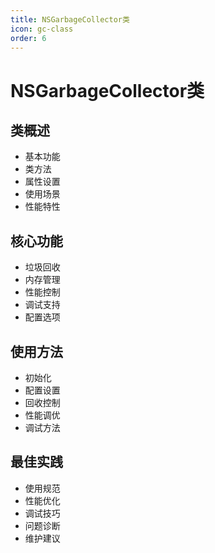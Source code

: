 ```yaml
---
title: NSGarbageCollector类
icon: gc-class
order: 6
---
```


# NSGarbageCollector类

## 类概述
- 基本功能
- 类方法
- 属性设置
- 使用场景
- 性能特性

## 核心功能
- 垃圾回收
- 内存管理
- 性能控制
- 调试支持
- 配置选项

## 使用方法
- 初始化
- 配置设置
- 回收控制
- 性能调优
- 调试方法

## 最佳实践
- 使用规范
- 性能优化
- 调试技巧
- 问题诊断
- 维护建议
